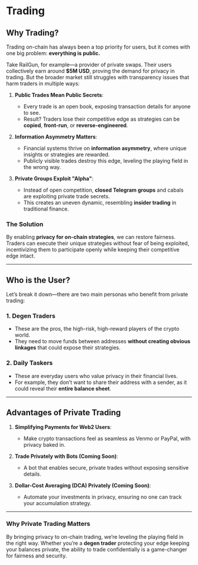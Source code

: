 

# Trading 

## Why Trading?

Trading on-chain has always been a top priority for users, but it comes with one big problem: **everything is public.**

Take RailGun, for example—a provider of private swaps. Their users collectively earn around **$5M USD**, proving the demand for privacy in trading. But the broader market still struggles with transparency issues that harm traders in multiple ways:

1. **Public Trades Mean Public Secrets**:
   - Every trade is an open book, exposing transaction details for anyone to see.
   - Result? Traders lose their competitive edge as strategies can be **copied**, **front-run**, or **reverse-engineered**.

2. **Information Asymmetry Matters**:
   - Financial systems thrive on **information asymmetry**, where unique insights or strategies are rewarded.
   - Publicly visible trades destroy this edge, leveling the playing field in the wrong way.

3. **Private Groups Exploit "Alpha"**:
   - Instead of open competition, **closed Telegram groups** and cabals are exploiting private trade secrets.
   - This creates an uneven dynamic, resembling **insider trading** in traditional finance.

### **The Solution**
By enabling **privacy for on-chain strategies**, we can restore fairness. Traders can execute their unique strategies without fear of being exploited, incentivizing them to participate openly while keeping their competitive edge intact.

---

## Who is the User?

Let’s break it down—there are two main personas who benefit from private trading:

### **1. Degen Traders**
- These are the pros, the high-risk, high-reward players of the crypto world.
- They need to move funds between addresses **without creating obvious linkages** that could expose their strategies.

### **2. Daily Taskers**
- These are everyday users who value privacy in their financial lives.
- For example, they don’t want to share their address with a sender, as it could reveal their **entire balance sheet**.

---

## Advantages of Private Trading

1. **Simplifying Payments for Web2 Users**:
   - Make crypto transactions feel as seamless as Venmo or PayPal, with privacy baked in.

2. **Trade Privately with Bots (Coming Soon)**:
   - A bot that enables secure, private trades without exposing sensitive details.

3. **Dollar-Cost Averaging (DCA) Privately (Coming Soon)**:
   - Automate your investments in privacy, ensuring no one can track your accumulation strategy.

---

### **Why Private Trading Matters**

By bringing privacy to on-chain trading, we’re leveling the playing field in the right way. Whether you’re a **degen trader** protecting your edge keeping your balances private, the ability to trade confidentially is a game-changer for fairness and security.

